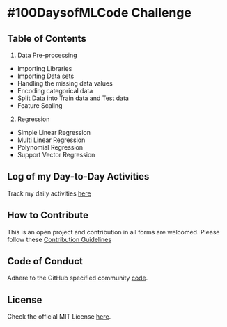 # #100DaysofMLCode Challenge

## Table of Contents

1. Data Pre-processing
  * Importing Libraries
  * Importing Data sets
  * Handling the missing data values
  * Encoding categorical data
  * Split Data into Train data and Test data
  * Feature Scaling
  
2. Regression
 * Simple Linear Regression
 * Multi Linear Regression
 * Polynomial Regression
 * Support Vector Regression

## Log of my Day-to-Day Activities

Track my daily activities [here](100Days_Log.md)

## How to Contribute

This is an open project and contribution in all forms are welcomed.
Please follow these [Contribution Guidelines](CONTRIBUTING.md)

## Code of Conduct

Adhere to the GitHub specified community [code](CODE_OF_CONDUCT.md).

## License

Check the official MIT License [here](LICENSE).
